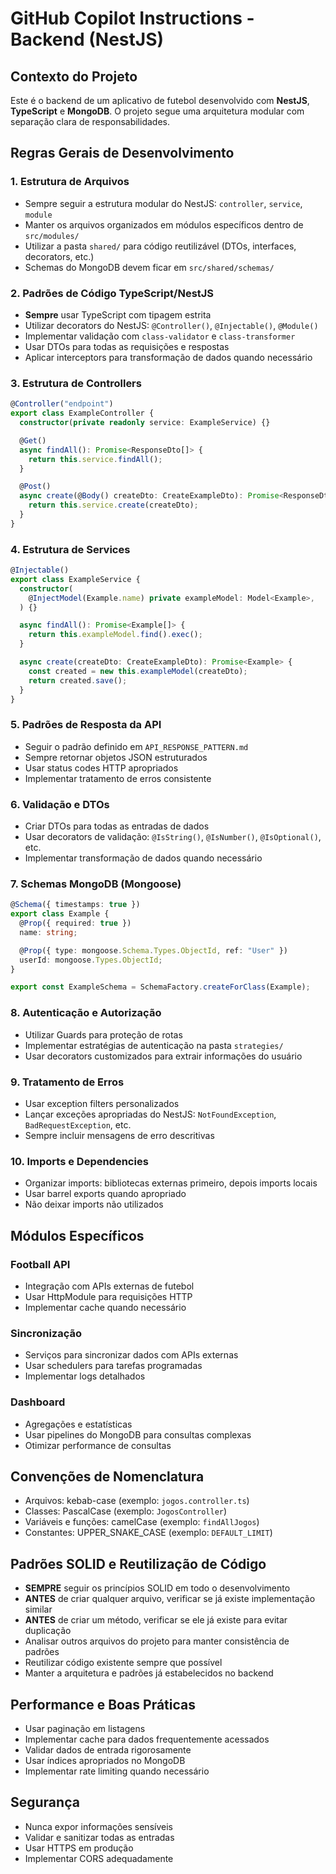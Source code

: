 # GitHub Copilot Instructions - Backend (NestJS)

## Contexto do Projeto

Este é o backend de um aplicativo de futebol desenvolvido com **NestJS**, **TypeScript** e **MongoDB**. O projeto segue uma arquitetura modular com separação clara de responsabilidades.

## Regras Gerais de Desenvolvimento

### 1. Estrutura de Arquivos

- Sempre seguir a estrutura modular do NestJS: `controller`, `service`, `module`
- Manter os arquivos organizados em módulos específicos dentro de `src/modules/`
- Utilizar a pasta `shared/` para código reutilizável (DTOs, interfaces, decorators, etc.)
- Schemas do MongoDB devem ficar em `src/shared/schemas/`

### 2. Padrões de Código TypeScript/NestJS

- **Sempre** usar TypeScript com tipagem estrita
- Utilizar decorators do NestJS: `@Controller()`, `@Injectable()`, `@Module()`
- Implementar validação com `class-validator` e `class-transformer`
- Usar DTOs para todas as requisições e respostas
- Aplicar interceptors para transformação de dados quando necessário

### 3. Estrutura de Controllers

```typescript
@Controller("endpoint")
export class ExampleController {
  constructor(private readonly service: ExampleService) {}

  @Get()
  async findAll(): Promise<ResponseDto[]> {
    return this.service.findAll();
  }

  @Post()
  async create(@Body() createDto: CreateExampleDto): Promise<ResponseDto> {
    return this.service.create(createDto);
  }
}
```

### 4. Estrutura de Services

```typescript
@Injectable()
export class ExampleService {
  constructor(
    @InjectModel(Example.name) private exampleModel: Model<Example>,
  ) {}

  async findAll(): Promise<Example[]> {
    return this.exampleModel.find().exec();
  }

  async create(createDto: CreateExampleDto): Promise<Example> {
    const created = new this.exampleModel(createDto);
    return created.save();
  }
}
```

### 5. Padrões de Resposta da API

- Seguir o padrão definido em `API_RESPONSE_PATTERN.md`
- Sempre retornar objetos JSON estruturados
- Usar status codes HTTP apropriados
- Implementar tratamento de erros consistente

### 6. Validação e DTOs

- Criar DTOs para todas as entradas de dados
- Usar decorators de validação: `@IsString()`, `@IsNumber()`, `@IsOptional()`, etc.
- Implementar transformação de dados quando necessário

### 7. Schemas MongoDB (Mongoose)

```typescript
@Schema({ timestamps: true })
export class Example {
  @Prop({ required: true })
  name: string;

  @Prop({ type: mongoose.Schema.Types.ObjectId, ref: "User" })
  userId: mongoose.Types.ObjectId;
}

export const ExampleSchema = SchemaFactory.createForClass(Example);
```

### 8. Autenticação e Autorização

- Utilizar Guards para proteção de rotas
- Implementar estratégias de autenticação na pasta `strategies/`
- Usar decorators customizados para extrair informações do usuário

### 9. Tratamento de Erros

- Usar exception filters personalizados
- Lançar exceções apropriadas do NestJS: `NotFoundException`, `BadRequestException`, etc.
- Sempre incluir mensagens de erro descritivas

### 10. Imports e Dependencies

- Organizar imports: bibliotecas externas primeiro, depois imports locais
- Usar barrel exports quando apropriado
- Não deixar imports não utilizados

## Módulos Específicos

### Football API

- Integração com APIs externas de futebol
- Usar HttpModule para requisições HTTP
- Implementar cache quando necessário

### Sincronização

- Serviços para sincronizar dados com APIs externas
- Usar schedulers para tarefas programadas
- Implementar logs detalhados

### Dashboard

- Agregações e estatísticas
- Usar pipelines do MongoDB para consultas complexas
- Otimizar performance de consultas

## Convenções de Nomenclatura

- Arquivos: kebab-case (exemplo: `jogos.controller.ts`)
- Classes: PascalCase (exemplo: `JogosController`)
- Variáveis e funções: camelCase (exemplo: `findAllJogos`)
- Constantes: UPPER_SNAKE_CASE (exemplo: `DEFAULT_LIMIT`)

## Padrões SOLID e Reutilização de Código

- **SEMPRE** seguir os princípios SOLID em todo o desenvolvimento
- **ANTES** de criar qualquer arquivo, verificar se já existe implementação similar
- **ANTES** de criar um método, verificar se ele já existe para evitar duplicação
- Analisar outros arquivos do projeto para manter consistência de padrões
- Reutilizar código existente sempre que possível
- Manter a arquitetura e padrões já estabelecidos no backend

## Performance e Boas Práticas

- Usar paginação em listagens
- Implementar cache para dados frequentemente acessados
- Validar dados de entrada rigorosamente
- Usar índices apropriados no MongoDB
- Implementar rate limiting quando necessário

## Segurança

- Nunca expor informações sensíveis
- Validar e sanitizar todas as entradas
- Usar HTTPS em produção
- Implementar CORS adequadamente
